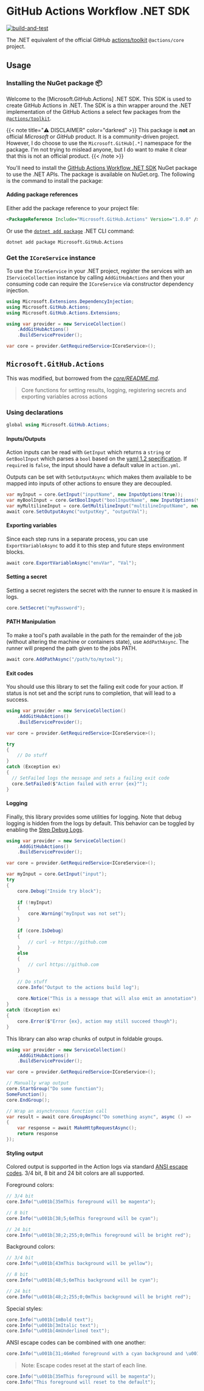 # GitHub Actions Workflow .NET SDK

[![build-and-test](https://github.com/IEvangelist/dotnet-github-actions-sdk/actions/workflows/build-and-test.yml/badge.svg)](https://github.com/IEvangelist/dotnet-github-actions-sdk/actions/workflows/build-and-test.yml)

The .NET equivalent of the official GitHub [actions/toolkit](https://github.com/actions/toolkit) `@actions/core` project.

## Usage

### Installing the NuGet package 📦

Welcome to the [Microsoft.GitHub.Actions] .NET SDK. This SDK is used to create GitHub Actions in .NET. The SDK is a thin wrapper around the .NET implementation of the GitHub Actions a select few packages from the [`@actions/toolkit`](https://github.com/actions/toolkit).

{{< note title="⚠️ DISCLAIMER" color="darkred" >}}
This package is **not** an official _Microsoft_ or _GitHub_ product. It is a community-driven project. However, I do choose to use the `Microsoft.GitHub[.*]` namespace for the package. I'm not trying to mislead anyone, but I do want to make it clear that this is not an official product.
{{< /note >}}

You'll need to install the [GitHub Actions Workflow .NET SDK](https://www.nuget.org/packages/Microsoft.GitHub.Actions) NuGet package to use the .NET APIs. The package is available on NuGet.org. The following is the command to install the package:

#### Adding package references

Either add the package reference to your project file:

```xml
<PackageReference Include="Microsoft.GitHub.Actions" Version="1.0.0" />
```

Or use the [`dotnet add package`](https://learn.microsoft.com/dotnet/core/tools/dotnet-add-package) .NET CLI command:

```bash
dotnet add package Microsoft.GitHub.Actions
```

### Get the `ICoreService` instance

To use the `ICoreService` in your .NET project, register the services with an `IServiceCollection` instance by calling `AddGitHubActions` and then your consuming code can require the `ICoreService` via constructor dependency injection.

```csharp
using Microsoft.Extensions.DependencyInjection;
using Microsoft.GitHub.Actions;
using Microsoft.GitHub.Actions.Extensions;

using var provider = new ServiceCollection()
    .AddGitHubActions()
    .BuildServiceProvider();

var core = provider.GetRequiredService<ICoreService>();
```

## `Microsoft.GitHub.Actions`

This was modified, but borrowed from the [_core/README.md_](https://github.com/actions/toolkit/blob/main/packages/core/README.md).

> Core functions for setting results, logging, registering secrets and exporting variables across actions

### Using declarations

```csharp
global using Microsoft.GitHub.Actions;
```

#### Inputs/Outputs

Action inputs can be read with `GetInput` which returns a `string` or `GetBoolInput` which parses a `bool` based on the [yaml 1.2 specification](https://yaml.org/spec/1.2/spec.html#id2804923). If `required` is `false`, the input should have a default value in `action.yml`.

Outputs can be set with `SetOutputAsync` which makes them available to be mapped into inputs of other actions to ensure they are decoupled.

```csharp
var myInput = core.GetInput("inputName", new InputOptions(true));
var myBoolInput = core.GetBoolInput("boolInputName", new InputOptions(true));
var myMultilineInput = core.GetMultilineInput("multilineInputName", new InputOptions(true));
await core.SetOutputAsync("outputKey", "outputVal");
```

#### Exporting variables

Since each step runs in a separate process, you can use `ExportVariableAsync` to add it to this step and future steps environment blocks.

```csharp
await core.ExportVariableAsync("envVar", "Val");
```

#### Setting a secret

Setting a secret registers the secret with the runner to ensure it is masked in logs.

```csharp
core.SetSecret("myPassword");
```

#### PATH Manipulation

To make a tool's path available in the path for the remainder of the job (without altering the machine or containers state), use `AddPathAsync`.  The runner will prepend the path given to the jobs PATH.

```csharp
await core.AddPathAsync("/path/to/mytool");
```

#### Exit codes

You should use this library to set the failing exit code for your action.  If status is not set and the script runs to completion, that will lead to a success.

```csharp
using var provider = new ServiceCollection()
    .AddGitHubActions()
    .BuildServiceProvider();

var core = provider.GetRequiredService<ICoreService>();

try 
{
    // Do stuff
}
catch (Exception ex)
{
  // SetFailed logs the message and sets a failing exit code
  core.SetFailed($"Action failed with error {ex}"");
}
```

#### Logging

Finally, this library provides some utilities for logging. Note that debug logging is hidden from the logs by default. This behavior can be toggled by enabling the [Step Debug Logs](../../docs/action-debugging.md#step-debug-logs).

```csharp
using var provider = new ServiceCollection()
    .AddGitHubActions()
    .BuildServiceProvider();

var core = provider.GetRequiredService<ICoreService>();

var myInput = core.GetInput("input");
try
{
    core.Debug("Inside try block");
    
    if (!myInput)
    {
        core.Warning("myInput was not set");
    }
    
    if (core.IsDebug)
    {
        // curl -v https://github.com
    }
    else
    {
        // curl https://github.com
    }
    
    // Do stuff
    core.Info("Output to the actions build log");
    
    core.Notice("This is a message that will also emit an annotation");
}
catch (Exception ex)
{
    core.Error($"Error {ex}, action may still succeed though");
}
```

This library can also wrap chunks of output in foldable groups.

```csharp
using var provider = new ServiceCollection()
    .AddGitHubActions()
    .BuildServiceProvider();

var core = provider.GetRequiredService<ICoreService>();

// Manually wrap output
core.StartGroup("Do some function");
SomeFunction();
core.EndGroup();

// Wrap an asynchronous function call
var result = await core.GroupAsync("Do something async", async () =>
{
    var response = await MakeHttpRequestAsync();
    return response
});
```

#### Styling output

Colored output is supported in the Action logs via standard [ANSI escape codes](https://en.wikipedia.org/wiki/ANSI_escape_code). 3/4 bit, 8 bit and 24 bit colors are all supported.

Foreground colors:

```csharp
// 3/4 bit
core.Info("\u001b[35mThis foreground will be magenta");

// 8 bit
core.Info("\u001b[38;5;6mThis foreground will be cyan");

// 24 bit
core.Info("\u001b[38;2;255;0;0mThis foreground will be bright red");
```

Background colors:

```csharp
// 3/4 bit
core.Info("\u001b[43mThis background will be yellow");

// 8 bit
core.Info("\u001b[48;5;6mThis background will be cyan");

// 24 bit
core.Info("\u001b[48;2;255;0;0mThis background will be bright red");
```

Special styles:

```csharp
core.Info("\u001b[1mBold text");
core.Info("\u001b[3mItalic text");
core.Info("\u001b[4mUnderlined text");
```

ANSI escape codes can be combined with one another:

```csharp
core.Info("\u001b[31;46mRed foreground with a cyan background and \u001b[1mbold text at the end");
```

> Note: Escape codes reset at the start of each line.

```csharp
core.Info("\u001b[35mThis foreground will be magenta");
core.Info("This foreground will reset to the default");
```
